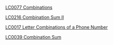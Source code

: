 [LC0077 Combinations](../Problems/LC/LC0077.md)

[LC0216 Combination Sum II](../Problems/LC/LC0216.md)

[LC0017 Letter Combinations of a Phone Number](../Problems/LC/LC0017.md)

[LC0039 Combination Sum](../Problems/LC/LC0039.md)